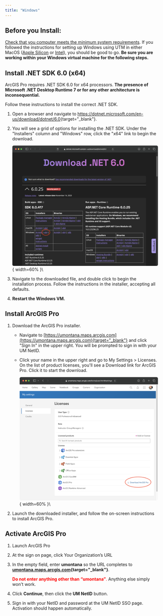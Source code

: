 ```yaml
---
title: "Windows"
---
```


## Before you Install:

[Check that you computer meets the minimum system requirements](https://arcgis.pro/arcgis-pro-system-requirements/). If you followed the instructions for setting up Windows using UTM in either MacOS ([Apple Silicon](/Installation/mac_apple_silicon.html) or [Intel](/Installation/mac_intel.html)), you should be good to go. **Be sure you are working within your Windows virtual machine for the following steps.**

## Install .NET SDK 6.0 (x64)

ArcGIS Pro requires .NET SDK 6.0 for x64 processors. **The presence of Microsoft .NET Desktop Runtime 7 or for any other architecture is inconsequential.**

Follow these instructions to install the correct .NET SDK.

1.  Open a browser and navigate to <https://dotnet.microsoft.com/en-us/download/dotnet/6.0>{target="_blank"}.

2.  You will see a grid of options for installing the .NET SDK. Under the "Installers" column and "Windows" row, click the "x64" link to begin the download.

    ![Screenshot of .NET installation window](dotnet.png){ width=60% }\

3.  Navigate to the downloaded file, and double click to begin the installation process. Follow the instructions in the installer, accepting all defaults.

4.  **Restart the Windows VM.**

## Install ArcGIS Pro

1.  Download the ArcGIS Pro installer.

    -   Navigate to [https://umontana.maps.arcgis.com](https://umontana.maps.arcgis.com){target="_blank"} and click "Sign In" in the upper right. You will be prompted to sign in with your UM NetID.
    -   Click your name in the upper right and go to My Settings \> Licenses. On the list of product licenses, you'll see a Download link for ArcGIS Pro. Click it to start the download.
        
        ![Screenshot of ArcGIS Pro installation window](arcgis.png){ width=60% }\

2.  Launch the downloaded installer, and follow the on-screen instructions to install ArcGIS Pro.

## Activate ArcGIS Pro

1. Launch ArcGIS Pro

2. At the sign on page, click Your Organization’s URL

3. In the empty field, enter **umontana** so the URL completes to **[umontana.maps.arcgis.com](https://umontana.maps.arcgis.com){target="_blank"}**.

    <span style="color:red">**Do not enter anything other than “umontana”**.</span> Anything else simply won't work.

4. Click **Continue**, then click the **UM NetID** button.

5. Sign in with your NetID and password at the UM NetID SSO page. Activation should happen automatically.
